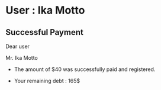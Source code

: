 User : Ika Motto
=============

Successful Payment
---------------------

Dear user

Mr. Ika Motto

* The amount of $40 was successfully paid and registered.
* Your remaining debt : 165$

  
  
  ##
